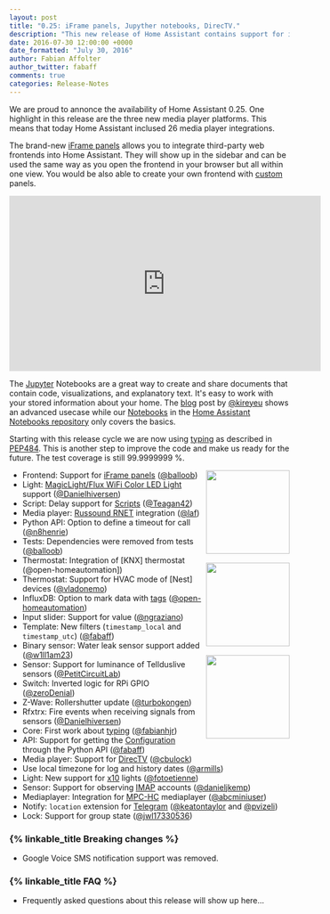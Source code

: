 ```yaml
---
layout: post
title: "0.25: iFrame panels, Jupyther notebooks, DirecTV."
description: "This new release of Home Assistant contains support for iFrame panels."
date: 2016-07-30 12:00:00 +0000
date_formatted: "July 30, 2016"
author: Fabian Affolter
author_twitter: fabaff
comments: true
categories: Release-Notes
---
```


We are proud to annonce the availability of Home Assistant 0.25. One highlight in this release are the three new media player platforms. This means that today Home Assistant inclused 26 media player integrations. 

The brand-new [iFrame panels][panel] allows you to integrate third-party web frontends into Home Assistant. They will show up in the sidebar and can be used the same way as you open the frontend in your browser but all within one view. You would be also able to create your own frontend with [custom] panels.

<div class='videoWrapper'>
<iframe width="560" height="315" src="https://www.youtube.com/embed/2200UutdXlo" frameborder="0" allowfullscreen></iframe>
</div>

The [Jupyter] Notebooks are a great way to create and share documents that contain code, visualizations, and explanatory text. It's easy to work with your stored information about your home. The [blog] post by [@kireyeu] shows an advanced usecase while our [Notebooks][jupyter-notebooks] in the [Home Assistant Notebooks repository][jupyter-repo] only covers the basics.

Starting with this release cycle we are now using [typing] as described in [PEP484]. This is another step to improve the code and make us ready for the future. The test coverage is still 99.9999999 %.

<img src='/images/supported_brands/russound.png' style='clear: right; margin-left: 5px; border:none; box-shadow: none; float: right; margin-bottom: 16px;' width='150' /><img src='/images/supported_brands/jupyter.png' style='clear: right; margin-left: 5px; border:none; box-shadow: none; float: right; margin-bottom: 16px;' width='150' /><img src='/images/supported_brands/directv.png' style='clear: right; margin-left: 5px; border:none; box-shadow: none; float: right; margin-bottom: 16px;' width='150' />

- Frontend: Support for [iFrame panels][panel] ([@balloob])
- Light: [MagicLight/Flux WiFi Color LED Light][flux] support ([@Danielhiversen])
- Script: Delay support for [Scripts][script] ([@Teagan42])
- Media player: [Russound RNET][Russound] integration ([@laf]) 
- Python API: Option to define a timeout for call ([@n8henrie])
- Tests: Dependencies were removed from tests ([@balloob])
- Thermostat: Integration of [KNX] thermostat (@open-homeautomation])
- Thermostat: Support for HVAC mode of [Nest] devices ([@vladonemo])
- InfluxDB: Option to mark data with [tags] ([@open-homeautomation])
- Input slider: Support for value ([@ngraziano])
- Template: New filters (`timestamp_local` and `timestamp_utc`) ([@fabaff])
- Binary sensor: Water leak sensor support added ([@w1ll1am23])
- Sensor: Support for luminance of Tellduslive sensors ([@PetitCircuitLab])
- Switch: Inverted logic for RPi GPIO ([@zeroDenial])
- Z-Wave: Rollershutter update ([@turbokongen])
- Rfxtrx: Fire events when receiving signals from sensors ([@Danielhiversen])
- Core: First work about [typing] ([@fabianhjr])
- API: Support for getting the [Configuration] through the Python API ([@fabaff])
- Media player: Support for [DirecTV] ([@cbulock])
- Use local timezone for log and history dates ([@armills])
- Light: New support for [x10] lights ([@fotoetienne])
- Sensor: Support for observing [IMAP] accounts ([@danieljkemp])
- Mediaplayer: Integration for [MPC-HC] mediaplayer ([@abcminiuser])
- Notify: `location` extension for [Telegram] ([@keatontaylor] and [@pvizeli])
- Lock: Support for group state ([@jwl17330536])

### {% linkable_title Breaking changes %}

- Google Voice SMS notification support was removed.

### {% linkable_title FAQ %}

- Frequently asked questions about this release will show up here...

[@abcminiuser]: https://github.com/abcminiuser
[@armills]: https://github.com/armills
[@balloob]: https://github.com/balloob
[@cbulock]: https://github.com/cbulock
[@Danielhiversen]: https://github.com/Danielhiversen
[@danieljkemp]: https://github.com/danieljkemp
[@fabaff]: https://github.com/fabaff
[@fabianhjr]: https://github.com/fabianhjr
[@fotoetienne]: https://github.com/fotoetienne
[@keatontaylor]: https://github.com/keatontaylor
[@kireyeu]: https://github.com/kireyeu
[@laf]: https://github.com/laf
[@n8henrie]: https://github.com/n8henrie
[@ngraziano]: https://github.com/ngraziano
[@open-homeautomation]: https://github.com/open-homeautomation
[@PetitCircuitLab]: https://github.com/PetitCircuitLab
[@pvizeli]: https://github.com/pvizeli
[@Teagan42]: https://github.com/Teagan42
[@turbokongen]: https://github.com/turbokongen
[@usul27]: https://github.com/usul27
[@vladonemo]: https://github.com/vladonemo
[@w1ll1am23]: https://github.com/w1ll1am23
[@zeroDenial]: https://github.com/zeroDenial
[@jwl17330536]: https://github.com/jwl17330536

[panel]: /components/planel_iframe/
[custom]: /cookbook/custom_panel_using_react/
[flux]: /component/light.flux_led/
[script]: /components/script/
[Russound]: /component/media_player.russound_rnet/
[tags]: /component/influxdb/ 
[filter]: /topics/templating/
[jupyter-notebooks]: /cookbook/#jupyter-notebooks
[jupyter-repo]: https://github.com/home-assistant/home-assistant-notebooks
[Jupyter]: http://jupyter.org/
[blog]: /blog/2016/07/23/internet-of-things-data-exploration-with-jupyter-notebooks/
[DirecTV]: /component/media_player.directv/
[Configuration]: /developers/python_api/
[x10]: /components/light.x10/
[IMAP]: /component/sensor.imap/
[typing]: https://docs.python.org/3/library/typing.html
[PEP484]: https://www.python.org/dev/peps/pep-0484/
[MPC-HC]: /components/media_player.mpchc/
[Telegram]: /components/notify.telegram/
